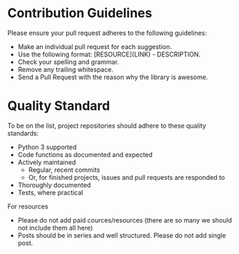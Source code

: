 # Contribution Guidelines

Please ensure your pull request adheres to the following guidelines:

- Make an individual pull request for each suggestion.
- Use the following format: \[RESOURCE\]\(LINK\) - DESCRIPTION.
- Check your spelling and grammar.
- Remove any trailing whitespace.
- Send a Pull Request with the reason why the library is awesome.

# Quality Standard

To be on the list, project repositories should adhere to these quality standards:

- Python 3 supported
- Code functions as documented and expected
- Actively maintained
    - Regular, recent commits
    - Or, for finished projects, issues and pull requests are responded to
- Thoroughly documented
- Tests, where practical

For resources

- Please do not add paid cources/resources (there are so many we should not include them all here)
- Posts should be in series and well structured. Please do not add single post.
